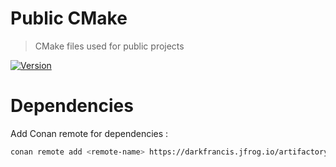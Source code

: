 # Public CMake
> CMake files used for public projects

[![Version](https://img.shields.io/badge/Version-conanify-darkgreen)](https://github.com/darkFrancis/PublicCMake)

# Dependencies 
Add Conan remote for dependencies :
```bash
conan remote add <remote-name> https://darkfrancis.jfrog.io/artifactory/api/conan/public-conan
```
